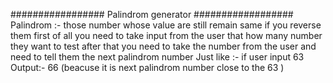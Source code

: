 ################# Palindrom generator ################## 
Palindrom :- those number whose value are still remain same if you reverse them 
first of all you need to take input from the user that how many number they want to test 
after that you need to take the number from the user and need to tell them the next palindrom number 
Just like :- 
if user input 63
Output:- 
66  (beacuse it is next palindrom number close to the 63 )